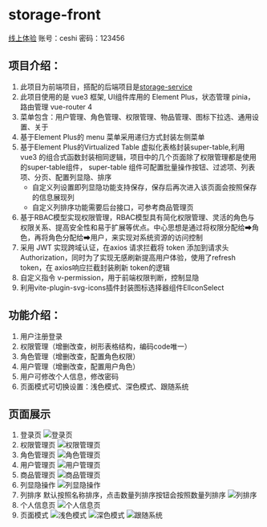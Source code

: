 # storage-front

[线上体验](https://storage-front-ruddy.vercel.app/)
账号：ceshi 密码：123456

## 项目介绍：
1. 此项目为前端项目，搭配的后端项目是[storage-service](https://github.com/woshilina/storage-service)
2. 此项目使用的是 vue3 框架, UI组件库用的 Element Plus，状态管理 pinia，路由管理 vue-router 4
3. 菜单包含：用户管理、角色管理、权限管理、物品管理、图标下拉选、通用设置、关于
4. 基于Element Plus的 menu 菜单采用递归方式封装左侧菜单
5. 基于Element Plus的Virtualized Table 虚拟化表格封装super-table,利用 vue3 的组合式函数封装相同逻辑，项目中的几个页面除了权限管理都是使用的super-table组件， super-table 组件可配置批量操作按钮、过滤项、列表项、分页、配置列显隐、排序
   - 自定义列设置即列显隐功能支持保存，保存后再次进入该页面会按照保存的信息展现列
   - 自定义列排序功能需要后台接口，可参考商品管理页
6. 基于RBAC模型实现权限管理，RBAC模型具有简化权限管理、灵活的角色与权限关系、提高安全性和易于扩展等优点。中心思想是通过将权限分配给➡角色，再将角色分配给➡用户，来实现对系统资源的访问控制
7. 采用 JWT 实现跨域认证，在axios 请求拦截将 token 添加到请求头Authorization，同时为了实现无感刷新提高用户体验，使用了refresh token，在 axios响应拦截封装刷新 token的逻辑
8. 自定义指令 v-permission，用于前端权限判断，控制显隐
9. 利用vite-plugin-svg-icons插件封装图标选择器组件ElIconSelect

## 功能介绍：
1. 用户注册登录
1. 权限管理（增删改查，树形表格结构，编码code唯一）
2. 角色管理（增删改查，配置角色权限）
3. 用户管理（增删改查，配置用户角色）
4. 用户可修改个人信息，修改密码
5. 页面模式可切换设置：浅色模式、深色模式、跟随系统


## 页面展示
1. 登录页
![登录页](/src/assets/screenshot/login.png "登录")
2. 权限管理页
![权限管理页](/src/assets/screenshot/permission.png "权限管理")
3. 角色管理页
![角色管理页](/src/assets/screenshot/role.png "角色管理")
4. 用户管理页
![用户管理页](/src/assets/screenshot/role.png "用户管理")
5. 商品管理页
![商品管理页](/src/assets/screenshot/goods.png "商品管理")
6. 列显隐操作
![列显隐操作](/src/assets/screenshot/column.png "列显隐操作")
7. 列排序
 默认按照名称排序，点击数量列排序按钮会按照数量列排序
![列排序](/src/assets/screenshot/sort.jpg "列排序")
8. 个人信息页
![个人信息页](/src/assets/screenshot/personInfor.png "个人信息页")
9. 页面模式
![浅色模式](/src/assets/screenshot/light.png "浅色模式")
![深色模式](/src/assets/screenshot/dark.png "深色模式")
![跟随系统](/src/assets/screenshot/system.png "跟随系统")





